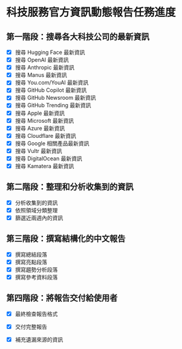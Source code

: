 # 科技服務官方資訊動態報告任務進度

## 第一階段：搜尋各大科技公司的最新資訊
- [x] 搜尋 Hugging Face 最新資訊
- [x] 搜尋 OpenAI 最新資訊
- [x] 搜尋 Anthropic 最新資訊
- [x] 搜尋 Manus 最新資訊
- [x] 搜尋 You.com/YouAI 最新資訊
- [x] 搜尋 GitHub Copilot 最新資訊
- [x] 搜尋 GitHub Newsroom 最新資訊
- [x] 搜尋 GitHub Trending 最新資訊
- [x] 搜尋 Apple 最新資訊
- [x] 搜尋 Microsoft 最新資訊
- [x] 搜尋 Azure 最新資訊
- [x] 搜尋 Cloudflare 最新資訊
- [x] 搜尋 Google 相關產品最新資訊
- [x] 搜尋 Vultr 最新資訊
- [x] 搜尋 DigitalOcean 最新資訊
- [x] 搜尋 Kamatera 最新資訊

## 第二階段：整理和分析收集到的資訊
- [x] 分析收集到的資訊
- [x] 依照領域分類整理
- [x] 篩選近兩週內的資訊

## 第三階段：撰寫結構化的中文報告
- [x] 撰寫總結段落
- [x] 撰寫亮點段落
- [x] 撰寫趨勢分析段落
- [x] 撰寫參考資料段落

## 第四階段：將報告交付給使用者
- [x] 最終檢查報告格式
- [x] 交付完整報告
- [x] 補充遺漏來源的資訊

